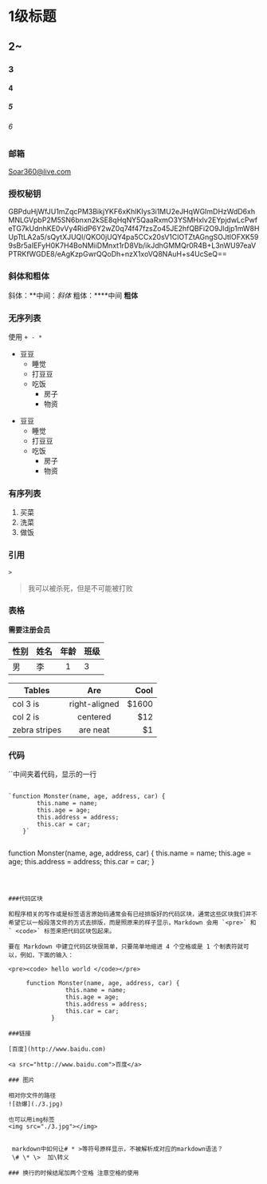 
# 1级标题

## 2~

### 3

#### 4

##### 5

###### 6

### 邮箱

Soar360@live.com

### 授权秘钥

GBPduHjWfJU1mZqcPM3BikjYKF6xKhlKIys3i1MU2eJHqWGImDHzWdD6xhMNLGVpbP2M5SN6bnxn2kSE8qHqNY5QaaRxmO3YSMHxlv2EYpjdwLcPwfeTG7kUdnhKE0vVy4RidP6Y2wZ0q74f47fzsZo45JE2hfQBFi2O9Jldjp1mW8HUpTtLA2a5/sQytXJUQl/QKO0jUQY4pa5CCx20sV1ClOTZtAGngSOJtIOFXK599sBr5aIEFyH0K7H4BoNMiiDMnxt1rD8Vb/ikJdhGMMQr0R4B+L3nWU97eaVPTRKfWGDE8/eAgKzpGwrQQoDh+nzX1xoVQ8NAuH+s4UcSeQ==

### 斜体和粗体

斜体：**中间：*斜体*
粗体：****中间 **粗体**

### 无序列表

使用 `+ - *`

- 豆豆
  - 睡觉
  - 打豆豆
  - 吃饭
    - 房子
    - 物资

+ 豆豆
  + 睡觉
  + 打豆豆
  * 吃饭
    * 房子
    * 物资

### 有序列表

1. 买菜
2. 洗菜
3. 做饭

### 引用

`>`
>我可以被杀死，但是不可能被打败

### 表格

**需要注册会员**

|性别|姓名|年龄|班级|
|--|:--|:--:|--|
|男|李|1|3|

| Tables        | Are           | Cool  |
| ------------- |:-------------:| -----:|
| col 3 is      | right-aligned | $1600 |
| col 2 is      | centered      |   $12 |
| zebra stripes | are neat      |    $1 |

### 代码

``中间夹着代码，显示的一行

```符号成夹对代码，可以显示多行. **注意代码格式，用空格布局**
 
`function Monster(name, age, address, car) {
        this.name = name;
        this.age = age;
        this.address = address;
        this.car = car;
    }` 
 
```

function Monster(name, age, address, car) {
        this.name = name;
        this.age = age;
        this.address = address;
        this.car = car;
    }

```
 
 
 
###代码区块
 
和程序相关的写作或是标签语言原始码通常会有已经排版好的代码区块，通常这些区块我们并不希望它以一般段落文件的方式去排版，而是照原来的样子显示，Markdown 会用 `<pre>` 和` <code>` 标签来把代码区块包起来。
 
要在 Markdown 中建立代码区块很简单，只要简单地缩进 4 个空格或是 1 个制表符就可以，例如，下面的输入：
 
<pre><code> hello world </code></pre> 
 
     function Monster(name, age, address, car) {
                this.name = name;
                this.age = age;
                this.address = address;
                this.car = car;
            }
 
###链接 
 
[百度](http://www.baidu.com)
 
<a src="http://www.baidu.com">百度</a>
 
### 图片 
 
相对你文件的路径
![劲爆](./3.jpg) 
 
也可以用img标签
<img src="./3.jpg"></img>


 markdown中如何让# * >等符号原样显示，不被解析成对应的markdown语法？
 \# \* \>  加\转义

### 换行的时候结尾加两个空格 注意空格的使用
